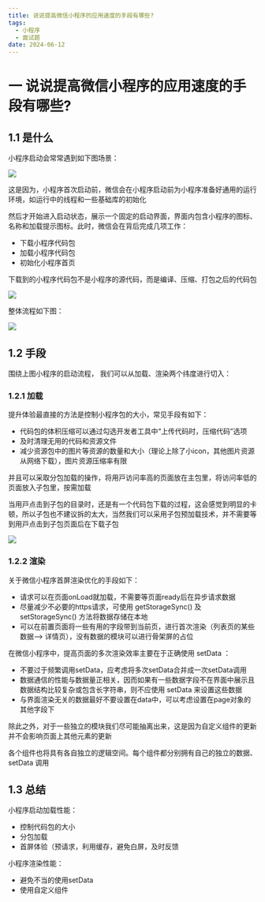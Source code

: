 ```yaml
---
title: 说说提⾼微信⼩程序的应⽤速度的⼿段有哪些?
tags:
  - 小程序
  - 面试题
date: 2024-06-12
---
```


# 一 说说提⾼微信⼩程序的应⽤速度的⼿段有哪些?

## 1.1 是什么

⼩程序启动会常常遇到如下图场景：

![](https://f.pz.al/pzal/2024/06/12/17460e7a7f5b4.png)

这是因为，⼩程序⾸次启动前，微信会在⼩程序启动前为⼩程序准备好通⽤的运⾏环境，如运⾏中的线程和⼀些基础库的初始化

然后才开始进⼊启动状态，展⽰⼀个固定的启动界⾯，界⾯内包含⼩程序的图标、名称和加载提⽰图标。此时，微信会在背后完成⼏项⼯作：
- 下载⼩程序代码包
- 加载⼩程序代码包
- 初始化⼩程序⾸⻚

下载到的⼩程序代码包不是⼩程序的源代码，⽽是编译、压缩、打包之后的代码包

![](https://f.pz.al/pzal/2024/06/12/0181d70aebdfd.png)

整体流程如下图：

![](https://f.pz.al/pzal/2024/06/12/0181d70aebdfd.png)

## 1.2 ⼿段

围绕上图⼩程序的启动流程， 我们可以从加载、渲染两个纬度进⾏切⼊：

### 1.2.1 加载

提升体验最直接的⽅法是控制⼩程序包的⼤⼩，常⻅⼿段有如下：
- 代码包的体积压缩可以通过勾选开发者⼯具中“上传代码时，压缩代码”选项
- 及时清理⽆⽤的代码和资源⽂件
- 减少资源包中的图⽚等资源的数量和⼤⼩（理论上除了⼩icon，其他图⽚资源从⽹络下载），图⽚资源压缩率有限

并且可以采取分包加载的操作，将⽤⼾访问率⾼的⻚⾯放在主包⾥，将访问率低的⻚⾯放⼊⼦包⾥，按需加载

当⽤⼾点击到⼦包的⽬录时，还是有⼀个代码包下载的过程，这会感觉到明显的卡顿，所以⼦包也不建议拆的太⼤，当然我们可以采⽤⼦包预加载技术，并不需要等到⽤⼾点击到⼦包⻚⾯后在下载⼦包

![](https://f.pz.al/pzal/2024/06/12/18ebd975e338b.png)

### 1.2.2 渲染

关于微信⼩程序⾸屏渲染优化的⼿段如下：
- 请求可以在⻚⾯onLoad就加载，不需要等⻚⾯ready后在异步请求数据
- 尽量减少不必要的https请求，可使⽤ getStorageSync() 及 setStorageSync() ⽅法将数据存储在本地
- 可以在前置⻚⾯将⼀些有⽤的字段带到当前⻚，进⾏⾸次渲染（列表⻚的某些数据--> 详情⻚），没有数据的模块可以进⾏⻣架屏的占位

在微信⼩程序中，提⾼⻚⾯的多次渲染效率主要在于正确使⽤ setData ：
- 不要过于频繁调⽤setData，应考虑将多次setData合并成⼀次setData调⽤
- 数据通信的性能与数据量正相关，因⽽如果有⼀些数据字段不在界⾯中展⽰且数据结构⽐较复杂或包含⻓字符串，则不应使⽤ setData 来设置这些数据
- 与界⾯渲染⽆关的数据最好不要设置在data中，可以考虑设置在page对象的其他字段下

除此之外，对于⼀些独⽴的模块我们尽可能抽离出来，这是因为⾃定义组件的更新并不会影响⻚⾯上其他元素的更新

各个组件也将具有各⾃独⽴的逻辑空间。每个组件都分别拥有⾃⼰的独⽴的数据、 setData 调⽤

## 1.3 总结

⼩程序启动加载性能：
- 控制代码包的⼤⼩
- 分包加载
- ⾸屏体验（预请求，利⽤缓存，避免⽩屏，及时反馈

⼩程序渲染性能：
- 避免不当的使⽤setData
- 使⽤⾃定义组件